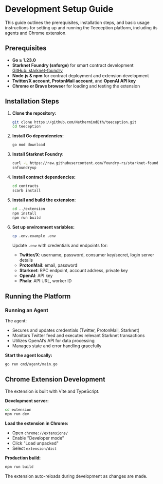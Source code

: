 # Development Setup Guide

This guide outlines the prerequisites, installation steps, and basic usage instructions for setting up and running the Teeception platform, including its agents and Chrome extension.

## Prerequisites

- **Go ≥ 1.23.0**
- **Starknet Foundry (snforge)** for smart contract development  
  [GitHub: starknet-foundry](https://github.com/foundry-rs/starknet-foundry)
- **Node.js & npm** for contract deployment and extension development
- **Twitter/X account**, **ProtonMail account**, and **OpenAI API key**
- **Chrome or Brave browser** for loading and testing the extension

## Installation Steps

1. **Clone the repository:**
   ```bash
   git clone https://github.com/NethermindEth/teeception.git
   cd teeception
   ```

2. **Install Go dependencies:**
   ```bash
   go mod download
   ```

3. **Install Starknet Foundry:**
   ```bash
   curl -L https://raw.githubusercontent.com/foundry-rs/starknet-foundry/master/scripts/install.sh | sh
   snfoundryup
   ```

4. **Install contract dependencies:**
   ```bash
   cd contracts
   scarb install
   ```

5. **Install and build the extension:**
   ```bash
   cd ../extension
   npm install
   npm run build
   ```

6. **Set up environment variables:**
   ```bash
   cp .env.example .env
   ```
   Update `.env` with credentials and endpoints for:
   - **Twitter/X**: username, password, consumer key/secret, login server details
   - **ProtonMail**: email, password
   - **Starknet**: RPC endpoint, account address, private key
   - **OpenAI**: API key
   - **Phala**: API URL, worker ID

## Running the Platform

### Running an Agent

The agent:
- Secures and updates credentials (Twitter, ProtonMail, Starknet)
- Monitors Twitter feed and executes relevant Starknet transactions
- Utilizes OpenAI’s API for data processing
- Manages state and error handling gracefully

**Start the agent locally:**
```bash
go run cmd/agent/main.go
```

## Chrome Extension Development

The extension is built with Vite and TypeScript.

**Development server:**
```bash
cd extension
npm run dev
```

**Load the extension in Chrome:**
- Open `chrome://extensions/`
- Enable "Developer mode"
- Click "Load unpacked"
- Select `extension/dist`

**Production build:**
```bash
npm run build
```

The extension auto-reloads during development as changes are made.
